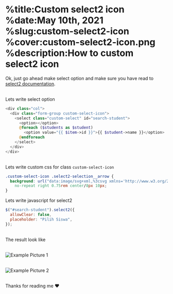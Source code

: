 %title:Custom select2 icon
%date:May 10th, 2021
%slug:custom-select2-icon
%cover:custom-select2-icon.png
%description:How to custom select2 icon
==========

Ok, just go ahead make select option and make sure you have read to [select2 documentation](https://select2.org/getting-started/installation).

\
Lets write select option

```php
<div class="col">
  <div class="form-group custom-select-icon">
    <select class="custom-select" id="search-student">
      <option></option>
      @foreach ($students as $student)
        <option value="{{ $item->id }}">{{ $student->name }}</option>
      @endforeach
    </select>
  </div>
</div>
```

\
Lets write custom css for class `custom-select-icon`

```css
.custom-select-icon .select2-selection__arrow {
  background: url("data:image/svg+xml,%3csvg xmlns='http://www.w3.org/2000/svg' width='4' height='5' viewBox='0 0 4 5'%3e%3cpath fill='%23343a40' d='M2 0L0 2h4zm0 5L0 3h4z'/%3e%3c/svg%3e")
    no-repeat right 0.75rem center/8px 10px;
}
```

Lets write javascript for select2

```javascript
$("#search-student").select2({
  allowClear: false,
  placeholder: "Pilih Siswa",
});
```

\
The result look like

\
![Example Picture 1](https://i.ibb.co/TcxDdXw/Screenshot-from-2021-05-10-14-53-00.png)

\
![Example Picture 2](https://i.ibb.co/ZWHHFsK/Screenshot-from-2021-05-10-14-53-20.png)

\
Thanks for reading me ❤️
